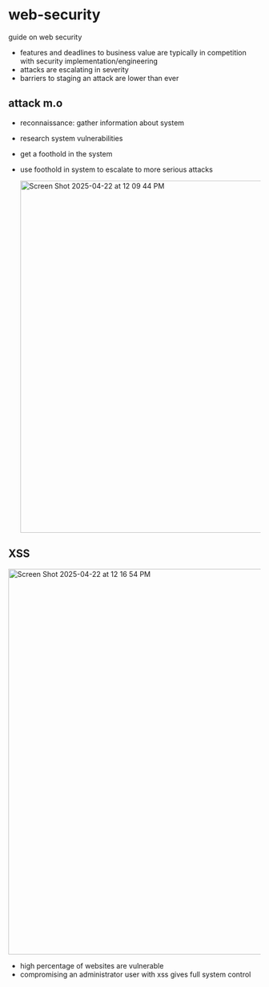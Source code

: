 # web-security
guide on web security

* features and deadlines to business value are typically in competition with security implementation/engineering
* attacks are escalating in severity
* barriers to staging an attack are lower than ever

## attack m.o
* reconnaissance: gather information about system
* research system vulnerabilities
* get a foothold in the system
* use foothold in system to escalate to more serious attacks

  <img width="702" alt="Screen Shot 2025-04-22 at 12 09 44 PM" src="https://github.com/user-attachments/assets/5e118c84-2947-42ee-9379-7b70ec956743" />

## XSS
<img width="769" alt="Screen Shot 2025-04-22 at 12 16 54 PM" src="https://github.com/user-attachments/assets/277b049b-ff8a-4338-92fe-bd44b0423cd8" />

* high percentage of websites are vulnerable
* compromising an administrator user with xss gives full system control




